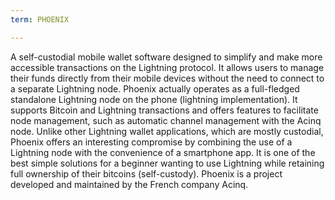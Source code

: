 ```yaml
---
term: PHOENIX

---
```

A self-custodial mobile wallet software designed to simplify and make more accessible transactions on the Lightning protocol. It allows users to manage their funds directly from their mobile devices without the need to connect to a separate Lightning node. Phoenix actually operates as a full-fledged standalone Lightning node on the phone (lightning implementation). It supports Bitcoin and Lightning transactions and offers features to facilitate node management, such as automatic channel management with the Acinq node. Unlike other Lightning wallet applications, which are mostly custodial, Phoenix offers an interesting compromise by combining the use of a Lightning node with the convenience of a smartphone app. It is one of the best simple solutions for a beginner wanting to use Lightning while retaining full ownership of their bitcoins (self-custody). Phoenix is a project developed and maintained by the French company Acinq.